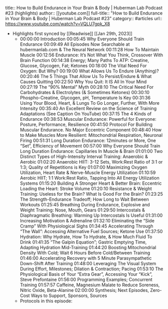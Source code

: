 title:: How to Build Endurance in Your Brain & Body | Huberman Lab Podcast #23 (highlights)
author:: [[youtube.com]]
full-title:: "How to Build Endurance in Your Brain & Body | Huberman Lab Podcast \#23"
category:: #articles
url:: https://www.youtube.com/watch?v=VQLU7gpk_X8

- Highlights first synced by [[Readwise]] [[Jan 29th, 2023]]
	- 00:00:00 Introduction 
	  00:05:45 Why Everyone Should Train Endurance
	  00:09:49 All Episodes Now Searchable at hubermanlab.com & The Neural Network
	  00:11:28 How To Maintain Muscle 
	  00:12:56 Endurance: It’s Not What You Think, Crossover With Brain Function
	  00:14:38 Energy; Many Paths To ATP: Creatine, Glucose, Glycogen, Fat; Ketones
	  00:18:00 The Vital Need For Oxygen: But Why?
	  00:19:00 What Allows Us To Endure (Anything)?
	  00:20:46 The 5 Things That Allow Us To Persist/Endure & What Causes Quitting
	  00:22:50 Why You Quit: It IS All In Your Mind
	  00:27:19 The “90% Mental” Myth
	  00:28:10 The Critical Need For Carbohydrates & Electrolytes (& Sometimes Ketones)
	  00:30:10 Phospho-Creatine, Glycogen, pH, Temperature Is Key
	  00:31:36 Using Your Blood, Heart, & Lungs To Go Longer, Further, With More Intensity
	  00:35:40 An Excellent Review on the Science of Training Adaptations (See Caption On YouTube)
	  00:37:15 The 4 Kinds of Endurance 
	  00:38:53 Muscular Endurance: Powerful for Everyone: Posture, Performance, Resilience
	  00:41:50 Protocol For Building Muscular Endurance. No Major Eccentric Component
	  00:48:40 How to Make Muscles More Resilient: Mitochondrial Respiration, Neuronal Firing
	  00:51:31 Long Duration Endurance: 12minutes or More, One “Set”, Efficiency of Movement
	  00:57:00 Why Everyone Should Train Long Duration Endurance: Capillaries In Muscle & Brain
	  01:01:00 Two Distinct Types of High-Intensity Interval Training: Anaerobic & Aerobic
	  01:02:20 Anaerobic HIIT: 3-12 Sets, Work:Rest Ratio of 3:1 or 1:3; Quality of Repetitions is Key
	  01:07:00 Maximizing Oxygen Utilization, Heart Rate & Nerve-Muscle Energy Utilization
	  01:10:59 Aerobic HIIT; 1:1 Work:Rest Ratio, Tapping Into All Energy Utilization Systems
	  01:15:20 Building A Stronger Heart & Better Brain: Eccentric Loading the Heart: Stroke Volume
	  01:20:10 Resistance & Weight Training: Useless for the Brain? What Is Good For the Brain?
	  01:23:25 The Strength-Endurance Tradeoff; How Long to Wait Between Workouts
	  01:25:45 Breathing During Endurance, Explosive and Weight Training: Nose, Mouth, Gears
	  01:29:50 Intercostals & Diaphragmatic Breathing: Warming Up Intercostals Is Useful
	  01:31:00 Increasing Motivation & Adrenaline
	  01:32:10 Eliminating the “Side Cramp” With Physiological Sighs
	  01:34:45 Accelerating Through “The Wall”: Accessing Alternative Fuel Sources; Ketone Use
	  01:37:50 Hydration: Why Hydrate, How To Hydrate, & How Much Fluid To Drink
	  01:41:35 “The Galpin Equation”; Gastric Emptying Time, Adapting Hydration Mid-Training
	  01:44:20 Boosting Mitochondrial Density With Cold; Wait 6 Hours Before Cold/Between Training
	  01:46:00 Accelerating Recovery with 5 Minute Parasympathetic Down-Shift After Training
	  01:48:00 Leveraging The Visual System During Effort, Milestones; Dilation & Contraction; Pacing
	  01:53:10 The Physiological Basis of Your “Extra Gear”, Accessing Your “Kick”, Steve Prefontaine
	  01:56:00 Programming Examples; Concurrent Training
	  01:57:57 Caffeine, Magnesium Malate to Reduce Soreness, Nitric Oxide, Beta-Alanine
	  02:00:00 Synthesis; Next Episodes, Zero-Cost Ways to Support, Sponsors, Sources
	- Protocols in this episode: